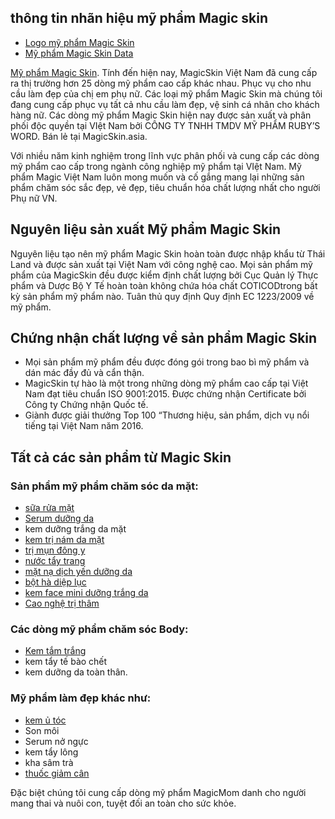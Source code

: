 ## thông tin nhãn hiệu mỹ phẩm Magic skin
- [Logo mỹ phẩm Magic Skin](https://commons.wikimedia.org/wiki/File:Magic-skin-viet-nam-logo.jpg)
- [Mỹ phẩm Magic Skin Data](https://www.wikidata.org/wiki/Q56692115)

[Mỹ phẩm Magic Skin](https://magicskin.asia/). Tính đến hiện nay, MagicSkin Việt Nam đã cung cấp ra thị trường hơn 25 dòng mỹ phẩm cao cấp khác nhau. Phục vụ cho nhu cầu làm đẹp của chị em phụ nữ. Các loại mỹ phẩm Magic Skin mà chúng tôi đang cung cấp phục vụ tất cả nhu cầu làm đẹp, vệ sinh cá nhân cho khách hàng nữ. 
Các dòng mỹ phẩm Magic Skin hiện nay được sản xuất và phân phối độc quyền tại VIệt Nam bởi CÔNG TY TNHH TMDV MỸ PHẨM RUBY’S WORD. Bán lẻ tại MagicSkin.asia.

Với nhiều năm kinh nghiệm trong lĩnh vực phân phối và cung cấp các dòng mỹ phẩm cao cấp trong ngành công nghiệp mỹ phẩm tại VIệt Nam. Mỹ phẩm Magic Việt Nam luôn mong muốn và cố gắng mang lại những sản phẩm chăm sóc sắc đẹp, vẻ đẹp, tiêu chuẩn hóa chất lượng nhất cho người Phụ nữ VN.
## Nguyên liệu sản xuất Mỹ phẩm Magic Skin
Nguyên liệu tạo nên mỹ phẩm Magic Skin hoàn toàn được nhập khẩu từ Thái Land và được sản xuất tại Việt Nam với công nghệ cao.
Mọi sản phẩm mỹ phẩm của MagicSkin đều được kiểm định chất lượng bởi Cục Quản lý Thực phẩm và Dược Bộ Y Tế hoàn toàn không chứa hóa chất COTICODtrong bất kỳ sản phẩm mỹ phẩm nào. Tuân thủ quy định Quy định EC 1223/2009 về mỹ phẩm.

## Chứng nhận chất lượng về sản phẩm Magic Skin
- Mọi sản phẩm mỹ phẩm đều được đóng gói trong bao bì mỹ phẩm và dán mác đầy đủ và cẩn thận.
- MagicSkin tự hào là một trong những dòng mỹ phẩm cao cấp tại Việt Nam đạt tiêu chuẩn ISO 9001:2015. Được chứng nhận Certificate bởi Công ty Chứng nhận Quốc tế.
- Giành được giải thưởng Top 100 “Thương hiệu, sản phẩm, dịch vụ nổi tiếng tại Việt Nam năm 2016.

## Tất cả các sản phẩm từ Magic Skin
### Sản phẩm mỹ phẩm chăm sóc da mặt:
- [sữa rửa mặt](https://magicskin.asia/my-pham/sua-rua-mat)
- [Serum dưỡng da](https://magicskin.asia/my-pham/serum-te-bao-goc)
- kem dưỡng trắng da mặt 
- [kem trị nám da mặt](https://magicskin.asia/my-pham/kem-tri-nam)
- [trị mụn đông y](https://magicskin.asia/my-pham/bo-tri-mun-dong-y)
- [nước tẩy trang](https://magicskin.asia/my-pham/nuoc-hoa-hong)
- [mặt nạ dịch yến dưỡng da](https://magicskin.asia/my-pham/mat-na-trang-da)
- [bột hà diệp lục](https://magicskin.asia/my-pham/bot-ha-diep-luc)
- [kem face mini dưỡng trắng da](https://magicskin.asia/my-pham/kem-face-mini)
- [Cao nghệ trị thâm](https://magicskin.asia/my-pham/cao-nghe-tri-tham)

### Các dòng mỹ phẩm chăm sóc Body: 
- [Kem tắm trắng](https://magicskin.asia/my-pham/tam-trang-toan-than)
- kem tẩy tế bào chết 
- kem dưỡng da toàn thân.

### Mỹ phẩm làm đẹp khác như: 
- [kem ủ tóc](https://magicskin.asia/my-pham/tinh-chat-u-toc)
- Son môi
- Serum nở ngực
- kem tẩy lông
- kha sâm trà
- [thuốc giảm cân](https://magicskin.asia/my-pham/thuoc-giam-can)

Đặc biệt chúng tôi cung cấp dòng mỹ phẩm MagicMom danh cho người mang thai và nuôi con, tuyệt đối an toàn cho sức khỏe.
